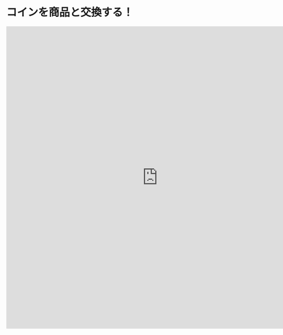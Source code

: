 
# コインを商品と交換する！

<iframe src="https://scribehow.com/embed/__-fBwPGHRR8eGY0l579VRqA" width="800" height="800" allowfullscreen frameborder="0"></iframe>